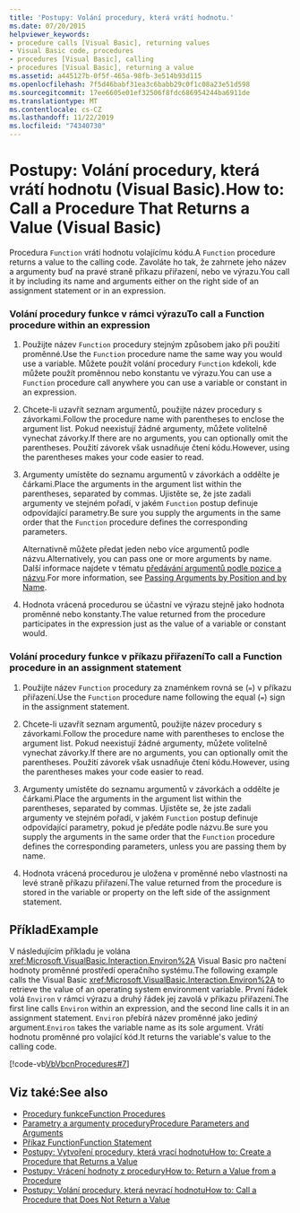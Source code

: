 ```yaml
---
title: 'Postupy: Volání procedury, která vrátí hodnotu.'
ms.date: 07/20/2015
helpviewer_keywords:
- procedure calls [Visual Basic], returning values
- Visual Basic code, procedures
- procedures [Visual Basic], calling
- procedures [Visual Basic], returning a value
ms.assetid: a445127b-0f5f-465a-98fb-3e514b93d115
ms.openlocfilehash: 7f5d46babf31ea3c6babb29c0f1c08a23e51d598
ms.sourcegitcommit: 17ee6605e01ef32506f8fdc686954244ba6911de
ms.translationtype: MT
ms.contentlocale: cs-CZ
ms.lasthandoff: 11/22/2019
ms.locfileid: "74340730"
---
```

# <a name="how-to-call-a-procedure-that-returns-a-value-visual-basic"></a><span data-ttu-id="4ccc8-102">Postupy: Volání procedury, která vrátí hodnotu (Visual Basic).</span><span class="sxs-lookup"><span data-stu-id="4ccc8-102">How to: Call a Procedure That Returns a Value (Visual Basic)</span></span>
<span data-ttu-id="4ccc8-103">Procedura `Function` vrátí hodnotu volajícímu kódu.</span><span class="sxs-lookup"><span data-stu-id="4ccc8-103">A `Function` procedure returns a value to the calling code.</span></span> <span data-ttu-id="4ccc8-104">Zavoláte ho tak, že zahrnete jeho název a argumenty buď na pravé straně příkazu přiřazení, nebo ve výrazu.</span><span class="sxs-lookup"><span data-stu-id="4ccc8-104">You call it by including its name and arguments either on the right side of an assignment statement or in an expression.</span></span>  
  
### <a name="to-call-a-function-procedure-within-an-expression"></a><span data-ttu-id="4ccc8-105">Volání procedury funkce v rámci výrazu</span><span class="sxs-lookup"><span data-stu-id="4ccc8-105">To call a Function procedure within an expression</span></span>  
  
1. <span data-ttu-id="4ccc8-106">Použijte název `Function` procedury stejným způsobem jako při použití proměnné.</span><span class="sxs-lookup"><span data-stu-id="4ccc8-106">Use the `Function` procedure name the same way you would use a variable.</span></span> <span data-ttu-id="4ccc8-107">Můžete použít volání procedury `Function` kdekoli, kde můžete použít proměnnou nebo konstantu ve výrazu.</span><span class="sxs-lookup"><span data-stu-id="4ccc8-107">You can use a `Function` procedure call anywhere you can use a variable or constant in an expression.</span></span>  
  
2. <span data-ttu-id="4ccc8-108">Chcete-li uzavřít seznam argumentů, použijte název procedury s závorkami.</span><span class="sxs-lookup"><span data-stu-id="4ccc8-108">Follow the procedure name with parentheses to enclose the argument list.</span></span> <span data-ttu-id="4ccc8-109">Pokud neexistují žádné argumenty, můžete volitelně vynechat závorky.</span><span class="sxs-lookup"><span data-stu-id="4ccc8-109">If there are no arguments, you can optionally omit the parentheses.</span></span> <span data-ttu-id="4ccc8-110">Použití závorek však usnadňuje čtení kódu.</span><span class="sxs-lookup"><span data-stu-id="4ccc8-110">However, using the parentheses makes your code easier to read.</span></span>  
  
3. <span data-ttu-id="4ccc8-111">Argumenty umístěte do seznamu argumentů v závorkách a oddělte je čárkami.</span><span class="sxs-lookup"><span data-stu-id="4ccc8-111">Place the arguments in the argument list within the parentheses, separated by commas.</span></span> <span data-ttu-id="4ccc8-112">Ujistěte se, že jste zadali argumenty ve stejném pořadí, v jakém `Function` postup definuje odpovídající parametry.</span><span class="sxs-lookup"><span data-stu-id="4ccc8-112">Be sure you supply the arguments in the same order that the `Function` procedure defines the corresponding parameters.</span></span>  
  
     <span data-ttu-id="4ccc8-113">Alternativně můžete předat jeden nebo více argumentů podle názvu.</span><span class="sxs-lookup"><span data-stu-id="4ccc8-113">Alternatively, you can pass one or more arguments by name.</span></span> <span data-ttu-id="4ccc8-114">Další informace najdete v tématu [předávání argumentů podle pozice a názvu](./passing-arguments-by-position-and-by-name.md).</span><span class="sxs-lookup"><span data-stu-id="4ccc8-114">For more information, see [Passing Arguments by Position and by Name](./passing-arguments-by-position-and-by-name.md).</span></span>  
  
4. <span data-ttu-id="4ccc8-115">Hodnota vrácená procedurou se účastní ve výrazu stejně jako hodnota proměnné nebo konstanty.</span><span class="sxs-lookup"><span data-stu-id="4ccc8-115">The value returned from the procedure participates in the expression just as the value of a variable or constant would.</span></span>  
  
### <a name="to-call-a-function-procedure-in-an-assignment-statement"></a><span data-ttu-id="4ccc8-116">Volání procedury funkce v příkazu přiřazení</span><span class="sxs-lookup"><span data-stu-id="4ccc8-116">To call a Function procedure in an assignment statement</span></span>  
  
1. <span data-ttu-id="4ccc8-117">Použijte název `Function` procedury za znaménkem rovná se (`=`) v příkazu přiřazení.</span><span class="sxs-lookup"><span data-stu-id="4ccc8-117">Use the `Function` procedure name following the equal (`=`) sign in the assignment statement.</span></span>  
  
2. <span data-ttu-id="4ccc8-118">Chcete-li uzavřít seznam argumentů, použijte název procedury s závorkami.</span><span class="sxs-lookup"><span data-stu-id="4ccc8-118">Follow the procedure name with parentheses to enclose the argument list.</span></span> <span data-ttu-id="4ccc8-119">Pokud neexistují žádné argumenty, můžete volitelně vynechat závorky.</span><span class="sxs-lookup"><span data-stu-id="4ccc8-119">If there are no arguments, you can optionally omit the parentheses.</span></span> <span data-ttu-id="4ccc8-120">Použití závorek však usnadňuje čtení kódu.</span><span class="sxs-lookup"><span data-stu-id="4ccc8-120">However, using the parentheses makes your code easier to read.</span></span>  
  
3. <span data-ttu-id="4ccc8-121">Argumenty umístěte do seznamu argumentů v závorkách a oddělte je čárkami.</span><span class="sxs-lookup"><span data-stu-id="4ccc8-121">Place the arguments in the argument list within the parentheses, separated by commas.</span></span> <span data-ttu-id="4ccc8-122">Ujistěte se, že jste zadali argumenty ve stejném pořadí, v jakém `Function` postup definuje odpovídající parametry, pokud je předáte podle názvu.</span><span class="sxs-lookup"><span data-stu-id="4ccc8-122">Be sure you supply the arguments in the same order that the `Function` procedure defines the corresponding parameters, unless you are passing them by name.</span></span>  
  
4. <span data-ttu-id="4ccc8-123">Hodnota vrácená procedurou je uložena v proměnné nebo vlastnosti na levé straně příkazu přiřazení.</span><span class="sxs-lookup"><span data-stu-id="4ccc8-123">The value returned from the procedure is stored in the variable or property on the left side of the assignment statement.</span></span>  
  
## <a name="example"></a><span data-ttu-id="4ccc8-124">Příklad</span><span class="sxs-lookup"><span data-stu-id="4ccc8-124">Example</span></span>  
 <span data-ttu-id="4ccc8-125">V následujícím příkladu je volána <xref:Microsoft.VisualBasic.Interaction.Environ%2A> Visual Basic pro načtení hodnoty proměnné prostředí operačního systému.</span><span class="sxs-lookup"><span data-stu-id="4ccc8-125">The following example calls the Visual Basic <xref:Microsoft.VisualBasic.Interaction.Environ%2A> to retrieve the value of an operating system environment variable.</span></span> <span data-ttu-id="4ccc8-126">První řádek volá `Environ` v rámci výrazu a druhý řádek jej zavolá v příkazu přiřazení.</span><span class="sxs-lookup"><span data-stu-id="4ccc8-126">The first line calls `Environ` within an expression, and the second line calls it in an assignment statement.</span></span> <span data-ttu-id="4ccc8-127">`Environ` přebírá název proměnné jako jediný argument.</span><span class="sxs-lookup"><span data-stu-id="4ccc8-127">`Environ` takes the variable name as its sole argument.</span></span> <span data-ttu-id="4ccc8-128">Vrátí hodnotu proměnné pro volající kód.</span><span class="sxs-lookup"><span data-stu-id="4ccc8-128">It returns the variable's value to the calling code.</span></span>  
  
 [!code-vb[VbVbcnProcedures#7](~/samples/snippets/visualbasic/VS_Snippets_VBCSharp/VbVbcnProcedures/VB/Class1.vb#7)]  
  
## <a name="see-also"></a><span data-ttu-id="4ccc8-129">Viz také:</span><span class="sxs-lookup"><span data-stu-id="4ccc8-129">See also</span></span>

- [<span data-ttu-id="4ccc8-130">Procedury funkce</span><span class="sxs-lookup"><span data-stu-id="4ccc8-130">Function Procedures</span></span>](./function-procedures.md)
- [<span data-ttu-id="4ccc8-131">Parametry a argumenty procedury</span><span class="sxs-lookup"><span data-stu-id="4ccc8-131">Procedure Parameters and Arguments</span></span>](./procedure-parameters-and-arguments.md)
- [<span data-ttu-id="4ccc8-132">Příkaz Function</span><span class="sxs-lookup"><span data-stu-id="4ccc8-132">Function Statement</span></span>](../../../../visual-basic/language-reference/statements/function-statement.md)
- [<span data-ttu-id="4ccc8-133">Postupy: Vytvoření procedury, která vrací hodnotu</span><span class="sxs-lookup"><span data-stu-id="4ccc8-133">How to: Create a Procedure that Returns a Value</span></span>](./how-to-create-a-procedure-that-returns-a-value.md)
- [<span data-ttu-id="4ccc8-134">Postupy: Vrácení hodnoty z procedury</span><span class="sxs-lookup"><span data-stu-id="4ccc8-134">How to: Return a Value from a Procedure</span></span>](./how-to-return-a-value-from-a-procedure.md)
- [<span data-ttu-id="4ccc8-135">Postupy: Volání procedury, která nevrací hodnotu</span><span class="sxs-lookup"><span data-stu-id="4ccc8-135">How to: Call a Procedure that Does Not Return a Value</span></span>](./how-to-call-a-procedure-that-does-not-return-a-value.md)
